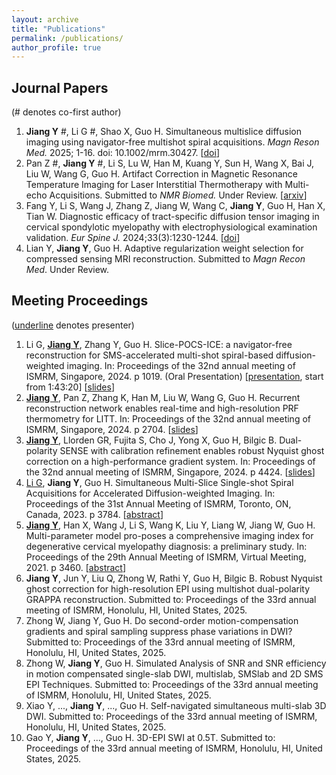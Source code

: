 ```yaml
---
layout: archive
title: "Publications"
permalink: /publications/
author_profile: true
---
```

## Journal Papers
(\# denotes co-first author)
1. **Jiang Y** #, Li G #, Shao X, Guo H. Simultaneous multislice diffusion imaging using navigator-free multishot spiral acquisitions. *Magn Reson Med.* 2025; 1-16. doi: 10.1002/mrm.30427. [[doi](http://doi.org/10.1002/mrm.30427)]
2. Pan Z #, **Jiang Y** #, Li S, Lu W, Han M, Kuang Y, Sun H, Wang X, Bai J, Liu W, Wang G, Guo H. Artifact Correction in Magnetic Resonance Temperature Imaging for Laser Interstitial Thermotherapy with Multi-echo Acquisitions. Submitted to *NMR Biomed.* Under Review. [[arxiv](https://arxiv.org/abs/2411.19559)]
3. Fang Y, Li S, Wang J, Zhang Z, Jiang W, Wang C, **Jiang Y**, Guo H, Han X, Tian W. Diagnostic efficacy of tract-specific diffusion tensor imaging in cervical spondylotic myelopathy with electrophysiological examination validation. *Eur Spine J.* 2024;33(3):1230-1244. [[doi](https://doi.org/10.1007/s00586-023-08111-7)]
4. Lian Y, **Jiang Y**, Guo H. Adaptive regularization weight selection for compressed sensing MRI reconstruction. Submitted to *Magn Recon Med*. Under Review.


## Meeting Proceedings
(<u>underline</u> denotes presenter)
1. Li G, **<u>Jiang Y</u>**, Zhang Y, Guo H. Slice-POCS-ICE: a navigator-free reconstruction for SMS-accelerated multi-shot spiral-based diffusion-weighted imaging. In: Proceedings of the 32nd annual meeting of ISMRM, Singapore, 2024. p 1019. (Oral Presentation) [[presentation](https://ismrm2024.blazestreaming.com/sessions/ismrm-2024-o-77), start from 1:43:20] [[slides](/files/slides_spiral.pdf)]
2. **<u>Jiang Y</u>**, Pan Z, Zhang K, Han M, Liu W, Wang G, Guo H. Recurrent reconstruction network enables real-time and high-resolution PRF thermometry for LITT. In: Proceedings of the 32nd annual meeting of ISMRM, Singapore, 2024. p 2704. [[slides](/files/slides_rrn.pdf)] 
3. **<u>Jiang Y</u>**, Llorden GR, Fujita S, Cho J, Yong X, Guo H, Bilgic B. Dual-polarity SENSE with calibration refinement enables robust Nyquist ghost correction on a high-performance gradient system. In: Proceedings of the 32nd annual meeting of ISMRM, Singapore, 2024. p 4424. [[slides](/files/slides_dps.pdf)]
4. <u>Li G</u>, **Jiang Y**, Guo H. Simultaneous Multi-Slice Single-shot Spiral Acquisitions for Accelerated Diffusion-weighted Imaging. In: Proceedings of the 31st Annual Meeting of ISMRM, Toronto, ON, Canada, 2023. p 3784. [[abstract](https://archive.ismrm.org/2023/3784.html)]
5. **<u>Jiang Y</u>**, Han X, Wang J, Li S, Wang K, Liu Y, Liang W, Jiang W, Guo H. Multi-parameter model pro-poses a comprehensive imaging index for degenerative cervical myelopathy diagnosis: a preliminary study. In: Proceedings of the 29th Annual Meeting of ISMRM, Virtual Meeting, 2021. p 3460. [[abstract](https://archive.ismrm.org/2021/3460.html)]
6. **Jiang Y**, Jun Y, Liu Q, Zhong W, Rathi Y, Guo H, Bilgic B. Robust Nyquist ghost correction for high-resolution EPI using multishot dual-polarity GRAPPA reconstruction. Submitted to: Proceedings of the 33rd annual meeting of ISMRM, Honolulu, HI, United States, 2025.
7. Zhong W, Jiang Y, Guo H. Do second-order motion-compensation gradients and spiral sampling suppress phase variations in DWI? Submitted to: Proceedings of the 33rd annual meeting of ISMRM, Honolulu, HI, United States, 2025.
8. Zhong W, **Jiang Y**, Guo H. Simulated Analysis of SNR and SNR efficiency in motion compensated single-slab DWI, multislab, SMSlab and 2D SMS EPI Techniques. Submitted to: Proceedings of the 33rd annual meeting of ISMRM, Honolulu, HI, United States, 2025.
9. Xiao Y, ..., **Jiang Y**, ..., Guo H. Self-navigated simultaneous multi-slab 3D DWI. Submitted to: Proceedings of the 33rd annual meeting of ISMRM, Honolulu, HI, United States, 2025.
10. Gao Y, **Jiang Y**, ..., Guo H. 3D-EPI SWI at 0.5T. Submitted to: Proceedings of the 33rd annual meeting of ISMRM, Honolulu, HI, United States, 2025.